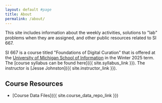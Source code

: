```yaml
---
layout: default #page
title: About
permalink: /about/
---
```


This site includes information about the weekly activities,
solutions to "lab" problems when they are assigned,
and other public resources related to SI 667.

SI 667 is a course titled "Foundations of Digital Curation"
that is offered at the [University of Michigan School of Information](https://www.si.umich.edu/)
in the Winter 2025 term.
The [course syllabus can be found here]({{ site.syllabus_link }}).
The instructor is [Jesse Johnston]({{ site.instructor_link }}).

## Course Resources

* [Course Data Files]({{ site.course_data_repo_link }})
